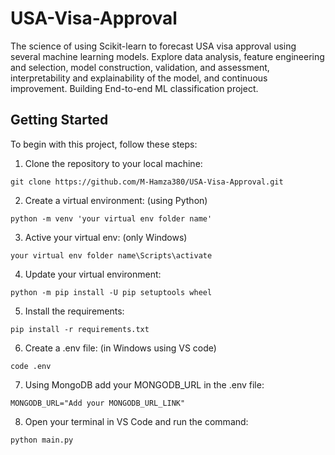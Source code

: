 # USA-Visa-Approval
The science of using Scikit-learn to forecast USA visa approval using several machine learning models. Explore data analysis, feature engineering and selection, model construction, validation, and assessment, interpretability and explainability of the model, and continuous improvement. Building End-to-end ML classification project.

## Getting Started

To begin with this project, follow these steps:

1. Clone the repository to your local machine:

```
git clone https://github.com/M-Hamza380/USA-Visa-Approval.git
```

2. Create a virtual environment: (using Python)

```
python -m venv 'your virtual env folder name'
```

3. Active your virtual env: (only Windows)

```
your virtual env folder name\Scripts\activate
```

4. Update your virtual environment:

```
python -m pip install -U pip setuptools wheel
```

5. Install the requirements:

```
pip install -r requirements.txt
```

6. Create a .env file: (in Windows using VS code)

```
code .env
```

7. Using MongoDB add your MONGODB_URL in the .env file:

```
MONGODB_URL="Add your MONGODB_URL_LINK"
```

8. Open your terminal in VS Code and run the command:

```
python main.py
```
